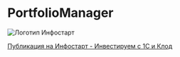 # PortfolioManager

![Логотип Инфостарт](https://infostart.ru/bitrix/templates/sandbox_empty/assets/tpl/abo/img/logo.svg)

[Публикация на Инфостарт - Инвестируем с 1С и Клод](https://infostart.ru/1c/articles/2407723/)